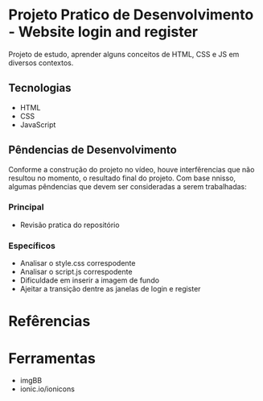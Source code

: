 # Projeto Pratico de Desenvolvimento - Website login and register

Projeto de estudo, aprender alguns conceitos de HTML, CSS e JS em diversos contextos.

## Tecnologias

- HTML
- CSS
- JavaScript

## Pêndencias de Desenvolvimento

Conforme a construção do projeto no vídeo, houve interfêrencias que não resultou no momento, o resultado final do projeto. Com base nnisso, algumas pêndencias que devem ser consideradas a serem trabalhadas:

### Principal

- Revisão pratica do repositório

### Específicos

- Analisar o style.css correspodente
- Analisar o script.js correspodente
- Dificuldade em inserir a imagem de fundo
- Ajeitar a transição dentre as janelas de login e register

# Refêrencias

# Ferramentas

- imgBB
- ionic.io/ionicons